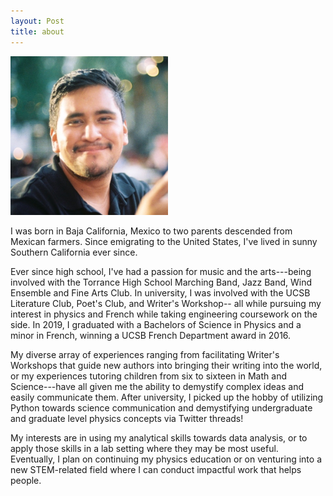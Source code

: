 ```yaml
---
layout: Post
title: about
---
```


<img src="./../assets/img/avatar.jpeg" alt="Headshot" class="center" width="50%">

I was born in Baja California, Mexico to two parents descended from Mexican farmers. Since emigrating to the United States, I've lived in sunny Southern California ever since. 

Ever since high school, I've had a passion for music and the arts---being involved with the Torrance High School Marching Band, Jazz Band, Wind Ensemble and Fine Arts Club. In university, I was involved with the UCSB Literature Club, Poet's Club, and Writer's Workshop-- all while pursuing my interest in physics and French while taking engineering coursework on the side. In 2019, I graduated with a Bachelors of Science in Physics and a minor in French, winning a UCSB French Department award in 2016.

My diverse array of experiences ranging from facilitating Writer's Workshops that guide new authors into bringing their writing into the world, or my experiences tutoring children from six to sixteen in Math and Science---have all given me the ability to demystify complex ideas and easily communicate them. After university, I picked up the hobby of utilizing Python towards science communication and demystifying undergraduate and graduate level physics concepts via Twitter threads!

My interests are in using my analytical skills towards data analysis, or to apply those skills in a lab setting where they may be most useful. Eventually, I plan on continuing my physics education or on venturing into a new STEM-related field where I can conduct impactful work that helps people.
